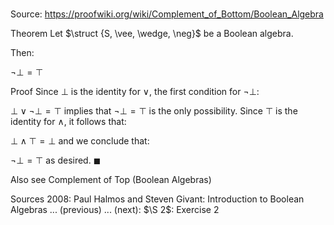 # 

Source: https://proofwiki.org/wiki/Complement_of_Bottom/Boolean_Algebra



Theorem
Let $\struct {S, \vee, \wedge, \neg}$ be a Boolean algebra.

Then:

$\neg \bot = \top$


Proof
Since $\bot$ is the identity for $\vee$, the first condition for $\neg \bot$:

$\bot \vee \neg \bot = \top$
implies that $\neg \bot = \top$ is the only possibility.
Since $\top$ is the identity for $\wedge$, it follows that:

$\bot \wedge \top = \bot$
and we conclude that:

$\neg \bot = \top$
as desired.
$\blacksquare$


Also see
Complement of Top (Boolean Algebras)


Sources
2008: Paul Halmos and Steven Givant: Introduction to Boolean Algebras ... (previous) ... (next): $\S 2$: Exercise $2$




